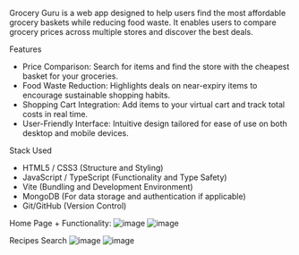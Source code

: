 Grocery Guru is a web app designed to help users find the most affordable grocery baskets while reducing food waste. It enables users to compare grocery prices across multiple stores and discover the best deals.

Features
* Price Comparison: Search for items and find the store with the cheapest basket for your groceries.
* Food Waste Reduction: Highlights deals on near-expiry items to encourage sustainable shopping habits.
* Shopping Cart Integration: Add items to your virtual cart and track total costs in real time.
* User-Friendly Interface: Intuitive design tailored for ease of use on both desktop and mobile devices.

Stack Used
* HTML5 / CSS3 (Structure and Styling)
* JavaScript / TypeScript (Functionality and Type Safety)
* Vite (Bundling and Development Environment)
* MongoDB (For data storage and authentication if applicable)
* Git/GitHub (Version Control)

Home Page + Functionality: 
![image](https://github.com/user-attachments/assets/76c58b73-a040-4915-b863-f77c73c5ca83)
![image](https://github.com/user-attachments/assets/a52b8f68-117a-4241-948a-7b6db4ece90b)


Recipes Search
![image](https://github.com/user-attachments/assets/5f5d3541-5cb9-4833-80c9-2eedcbce0efd)
![image](https://github.com/user-attachments/assets/0b5a5939-44af-4220-ba1b-a499254b6359)

